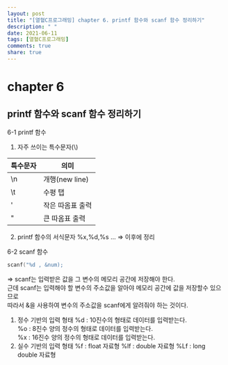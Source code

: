 ```yaml
---
layout: post
title: "[열혈C프로그래밍] chapter 6. printf 함수와 scanf 함수 정리하기"
description: " "
date: 2021-06-11
tags: [열혈C프로그래밍]
comments: true
share: true
---
```


# chapter 6 
## printf 함수와 scanf 함수 정리하기

6-1 printf 함수
  
  1. 자주 쓰이는 특수문자(\\)

|특수문자 | 의미 |
|--------|------|
| \n     | 개행(new line) |
| \t     | 수평 탭 |
| \'| 작은 따옴표 출력|
|\"| 큰 따옴표 출력|

  2. printf 함수의 서식문자
  %x,%d,%s ... => 이후에 정리

6-2 scanf 함수
```c
scanf("%d , &num);
```
=> scanf는 입력받은 값을 그 변수의 메모리 공간에 저장해야 한다. <br> 
 근데 scanf는 입력해야 할 변수의 주소값을 알아야 메모리 공간에 값을 저장할수 있으므로 <br>
 따라서 &을 사용하여 변수의 주소값을 scanf에게 알려줘야 하는 것이다.<br>

 1. 정수 기반의 입력 형태
   %d	: 10진수의 형태로 데이터를 입력받는다.<br>
   %o : 8진수 양의 정수의 형태로 데이터를 입력받는다.<br>
   %x : 16진수 양의 정수의 형태로 데이터를 입력받는다.<br>
 2. 실수 기반의 입력 형태
   %f  : float 자료형
   %lf : double 자료형
   %Lf : long double 자료형 
